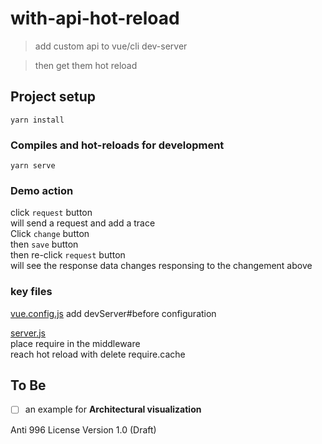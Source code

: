 # with-api-hot-reload

> add custom api to vue/cli dev-server

> then get them hot reload

## Project setup

```
yarn install
```

### Compiles and hot-reloads for development

```
yarn serve
```

### Demo action

click `request` button  
 will send a request and add a trace  
Click `change` button  
then `save` button  
then re-click `request` button  
will see the response data changes responsing to the changement above

### key files

[vue.config.js](./vue.config.js)
add devServer#before configuration

[server.js](./server.js)  
place require in the middleware  
reach hot reload with delete require.cache

## To Be

- [ ] an example for **Architectural visualization**

Anti 996 License Version 1.0 (Draft)
